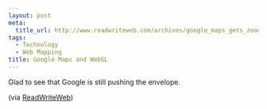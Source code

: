 ```yaml
--- 
layout: post
meta: 
  title_url: http://www.readwriteweb.com/archives/google_maps_gets_zooming_3d_views_but_not_for_low-.php
tags: 
  - Technology
  - Web Mapping
title: Google Maps and WebGL
---
```


Glad to see that Google is still pushing the envelope.

(via [ReadWriteWeb](http://www.readwriteweb.com/archives/google_maps_gets_zooming_3d_views_but_not_for_low-.php))